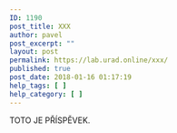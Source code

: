 ```yaml
---
ID: 1190
post_title: XXX
author: pavel
post_excerpt: ""
layout: post
permalink: https://lab.urad.online/xxx/
published: true
post_date: 2018-01-16 01:17:19
help_tags: [ ]
help_category: [ ]
---
```

TOTO JE PŘÍSPĚVEK.